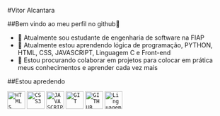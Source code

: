 #Vitor Alcantara

##Bem vindo ao meu perfil no github👋

- 🔭 Atualmente sou estudante de engenharia de software na FIAP
- 🌱 Atualmente estou aprendendo lógica de programação, PYTHON, HTML, CSS, JAVASCRIPT, Linguagem C e Front-end
- 💬 Estou procurando colaborar em projetos para colocar em prática meus conhecimentos e aprender cada vez mais

##Estou apredendo

<code><img width="40px" src="https://cdn.jsdelivr.net/gh/devicons/devicon/icons/html5/html5-original-wordmark.svg" title = "HTML5"/></code>
<code><img width="40px" src="https://cdn.jsdelivr.net/gh/devicons/devicon/icons/css3/css3-original-wordmark.svg" title = "CSS3"/></code>
<code><img width="40px" src="https://cdn.jsdelivr.net/gh/devicons/devicon/icons/javascript/javascript-original.svg" title = "JAVASCRIPT"/></code>
<code><img width="40px" src="https://cdn.jsdelivr.net/gh/devicons/devicon/icons/git/git-original.svg" title = "GIT"/></code>
<code><img width="40px" src="https://cdn.jsdelivr.net/gh/devicons/devicon/icons/github/github-original.svg" title = "GITHUB"/></code>
<code><img width="40px" src="https://cdn.jsdelivr.net/gh/devicons/devicon@latest/icons/c/c-original.svg" title = "Linguagem C"/></code>



                    
